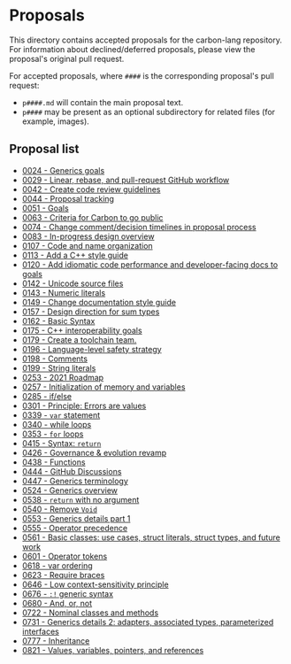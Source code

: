 # Proposals

<!--
Part of the Carbon Language project, under the Apache License v2.0 with LLVM
Exceptions. See /LICENSE for license information.
SPDX-License-Identifier: Apache-2.0 WITH LLVM-exception
-->

This directory contains accepted proposals for the carbon-lang repository. For
information about declined/deferred proposals, please view the proposal's
original pull request.

For accepted proposals, where `####` is the corresponding proposal's pull
request:

-   `p####.md` will contain the main proposal text.
-   `p####` may be present as an optional subdirectory for related files (for
    example, images).

## Proposal list

<!-- proposals -->
<!-- Generated by ./scripts/update_proposal_list.py -->

-   [0024 - Generics goals](p0024.md)
-   [0029 - Linear, rebase, and pull-request GitHub workflow](p0029.md)
-   [0042 - Create code review guidelines](p0042.md)
-   [0044 - Proposal tracking](p0044.md)
-   [0051 - Goals](p0051.md)
-   [0063 - Criteria for Carbon to go public](p0063.md)
-   [0074 - Change comment/decision timelines in proposal process](p0074.md)
-   [0083 - In-progress design overview](p0083.md)
-   [0107 - Code and name organization](p0107.md)
-   [0113 - Add a C++ style guide](p0113.md)
-   [0120 - Add idiomatic code performance and developer-facing docs to goals](p0120.md)
-   [0142 - Unicode source files](p0142.md)
-   [0143 - Numeric literals](p0143.md)
-   [0149 - Change documentation style guide](p0149.md)
-   [0157 - Design direction for sum types](p0157.md)
-   [0162 - Basic Syntax](p0162.md)
-   [0175 - C++ interoperability goals](p0175.md)
-   [0179 - Create a toolchain team.](p0179.md)
-   [0196 - Language-level safety strategy](p0196.md)
-   [0198 - Comments](p0198.md)
-   [0199 - String literals](p0199.md)
-   [0253 - 2021 Roadmap](p0253.md)
-   [0257 - Initialization of memory and variables](p0257.md)
-   [0285 - if/else](p0285.md)
-   [0301 - Principle: Errors are values](p0301.md)
-   [0339 - `var` statement](p0339.md)
-   [0340 - while loops](p0340.md)
-   [0353 - `for` loops](p0353.md)
-   [0415 - Syntax: `return`](p0415.md)
-   [0426 - Governance & evolution revamp](p0426.md)
-   [0438 - Functions](p0438.md)
-   [0444 - GitHub Discussions](p0444.md)
-   [0447 - Generics terminology](p0447.md)
-   [0524 - Generics overview](p0524.md)
-   [0538 - `return` with no argument](p0538.md)
-   [0540 - Remove `Void`](p0540.md)
-   [0553 - Generics details part 1](p0553.md)
-   [0555 - Operator precedence](p0555.md)
-   [0561 - Basic classes: use cases, struct literals, struct types, and future work](p0561.md)
-   [0601 - Operator tokens](p0601.md)
-   [0618 - var ordering](p0618.md)
-   [0623 - Require braces](p0623.md)
-   [0646 - Low context-sensitivity principle](p0646.md)
-   [0676 - `:!` generic syntax](p0676.md)
-   [0680 - And, or, not](p0680.md)
-   [0722 - Nominal classes and methods](p0722.md)
-   [0731 - Generics details 2: adapters, associated types, parameterized interfaces](p0731.md)
-   [0777 - Inheritance](p0777.md)
-   [0821 - Values, variables, pointers, and references](p0821.md)

<!-- endproposals -->
